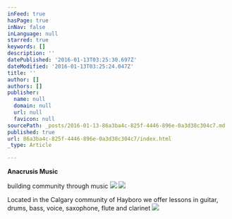 ```yaml
---
inFeed: true
hasPage: true
inNav: false
inLanguage: null
starred: true
keywords: []
description: ''
datePublished: '2016-01-13T03:25:30.697Z'
dateModified: '2016-01-13T03:25:24.047Z'
title: ''
author: []
authors: []
publisher:
  name: null
  domain: null
  url: null
  favicon: null
sourcePath: _posts/2016-01-13-86a3ba4c-825f-4446-896e-0a3d38c304c7.md
published: true
url: 86a3ba4c-825f-4446-896e-0a3d38c304c7/index.html
_type: Article

---
```

**Anacrusis Music**

building community through music
![](https://the-grid-user-content.s3-us-west-2.amazonaws.com/6b9484c1-275a-4220-8fc8-585363866439.JPG)
![](https://the-grid-user-content.s3-us-west-2.amazonaws.com/cec92e2b-482c-4465-ae66-35e79c65d59d.JPG)

Located in the Calgary community of Hayboro we offer lessons in guitar, drums,  bass, voice, saxophone, flute and clarinet
![](https://the-grid-user-content.s3-us-west-2.amazonaws.com/3b3c23fb-dd78-4e1f-9c5a-6378ab22169c.JPG)